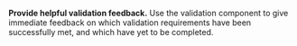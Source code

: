 **Provide helpful validation feedback.**  Use the validation component to give immediate feedback on which validation requirements have been successfully met, and which have yet to be completed.
